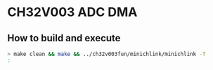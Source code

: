# CH32V003 ADC DMA

## How to build and execute

```bash
> make clean && make && ../ch32v003fun/minichlink/minichlink -T
:

```
